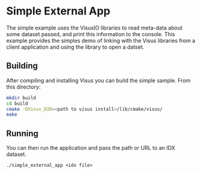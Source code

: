 # Simple External App

The simple example uses the VisusIO libraries to read meta-data about
some dataset passed, and print this information to the console. This example
provides the simples demo of linking with the Visus libraries from a client
application and using the library to open a datset.

## Building

After compiling and installing Visus you can build the simple sample. From
this directory:

```bash
mkdir build
cd build
cmake -DVisus_DIR=<path to visus install>/lib/cmake/visus/
make
```

## Running

You can then run the application and pass the path or URL to an IDX dataset.

```
./simple_external_app <idx file>
```

